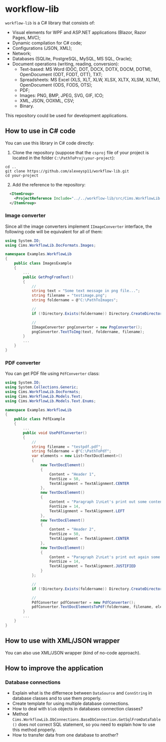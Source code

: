 # workflow-lib 

`workflow-lib` is a C# library that consists of:
- Visual elements for WPF and ASP.NET applications (Blazor, Razor Pages, MVC);
- Dynamic compilation for C# code; 
- Configurations (JSON, XML); 
- Network; 
- Databases (SQLite, PostgreSQL, MySQL, MS SQL, Oracle);
- Document operations (writing, reading, conversion):
    - Text-based: MS Word (DOC, DOT, DOCX, DOTX, DOCM, DOTM), OpenDocument (ODT, FODT, OTT), TXT;
    - Spreadsheets: MS Excel (XLS, XLT, XLW, XLSX, XLTX, XLSM, XLTM), OpenDocument (ODS, FODS, OTS); 
    - PDF; 
    - Images: PNG, BMP, JPEG, SVG, GIF, ICO; 
    - XML, JSON, OOXML, CSV; 
    - Binary. 

This repository could be used for development applications. 

## How to use in C# code 

You can use this library in C# code directly:

1. Clone the repository (suppose that the `csproj` file of your project is located in the folder `C:\PathToProj\your-project`): 
```
cd ..
git clone https://github.com/alexeysp11/workflow-lib.git
cd your-project
```

2. Add the reference to the repository: 
```XML
  <ItemGroup>
    <ProjectReference Include="../../workflow-lib/src/Cims.WorkflowLib.csproj" />
  </ItemGroup>
```

### Image converter 

Since all the image converters implement `IImageConverter` interface, the following code will be equivalent for all of them: 

```C#
using System.IO;
using Cims.WorkflowLib.DocFormats.Images; 

namespace Examples.WorkflowLib
{
    public class ImagesExample 
    {
        ...
        public GetPngFromText()
        {
            // 
            string text = "Some text message in png file..."; 
            string filename = "testimage.png"; 
            string foldername = @"C:\PathToImages"; 

            // 
            if (!Directory.Exists(foldername)) Directory.CreateDirectory(foldername); 

            // 
            IImageConverter pngConverter = new PngConverter(); 
            pngConverter.TextToImg(text, foldername, filename);
        }
        ...
    }
}
```

### PDF converter

You can get PDF file using `PdfConverter` class: 

```C#
using System.IO;
using System.Collections.Generic; 
using Cims.WorkflowLib.DocFormats; 
using Cims.WorkflowLib.Models.Text; 
using Cims.WorkflowLib.Models.Text.Enums; 

namespace Examples.WorkflowLib
{
    public class PdfExample 
    {
        ...
        public void UsePdfConverter()
        {
            // 
            string filename = "testpdf.pdf"; 
            string foldername = @"C:\PathToPdf"; 
            var elements = new List<TextDocElement>()
            {
                new TextDocElement() 
                {
                    Content = "Header 1", 
                    FontSize = 50, 
                    TextAlignment = TextAlignment.CENTER
                }, 
                new TextDocElement() 
                {
                    Content = "Paragraph 1\nLet's print out some content to the paragraph...", 
                    FontSize = 14, 
                    TextAlignment = TextAlignment.LEFT
                }, 
                new TextDocElement() 
                {
                    Content = "Header 2", 
                    FontSize = 50, 
                    TextAlignment = TextAlignment.CENTER
                }, 
                new TextDocElement() 
                {
                    Content = "Paragraph 2\nLet's print out again some content to the paragraph...", 
                    FontSize = 14, 
                    TextAlignment = TextAlignment.JUSTIFIED
                }
            }; 

            // 
            if (!Directory.Exists(foldername)) Directory.CreateDirectory(foldername); 

            // 
            PdfConverter pdfConverter = new PdfConverter(); 
            pdfConverter.TextDocElementsToPdf(foldername, filename, elements);
        }
        ...
    }
}
```

## How to use with XML/JSON wrapper 

You can also use XML/JSON wrapper (kind of no-code approach). 

## How to improve the application  

### Database connections 

- Explain what is the differnece between `DataSource` and `ConnString` in database classes and to use them properly. 
- Create template for using multiple database connections. 
- How to deal with `blob` objects in databases connection classes?
- Method `Cims.WorkflowLib.DbConnections.BaseDbConnection.GetSqlFromDataTable()` does not correct SQL statement, so you need to explain how to use this method properly. 
- How to transfer data from one database to another? 
